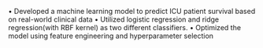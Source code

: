 • Developed a machine learning model to predict ICU patient survival based on real-world clinical data
• Utilized logistic regression and ridge regression(with RBF kernel) as two different classifiers.
• Optimized the model using feature engineering and hyperparameter selection
